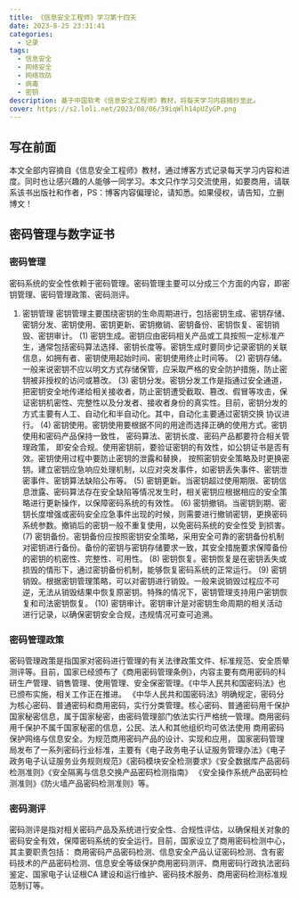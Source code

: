 ```yaml
---
title: 《信息安全工程师》学习第十四天
date: 2023-8-25 23:31:41
categories:
  - 记录
tags:
  - 信息安全
  - 网络安全
  - 网络攻防
  - 病毒
  - 密钥
description: 基于中国软考《信息安全工程师》教材，将每天学习内容摘抄至此。
cover: https://s2.loli.net/2023/08/06/39iqWlh14pUZyGP.png
---
```

## 写在前面
本文全部内容摘自《信息安全工程师》教材，通过博客方式记录每天学习内容和进度。同时也让感兴趣的人能够一同学习。本文只作学习交流使用，如要商用，请联系该书出版社和作者，PS：博客内容偏理论，请知悉。如果侵权，请告知，立删博文！
## 密码管理与数字证书
### 密码管理
密码系统的安全性依赖于密码管理。密码管理主要可以分成三个方面的内容，即密钥管理、密码管理政策、密码测评。
1. 密钥管理
密钥管理主要围绕密钥的生命周期进行，包括密钥生成、密钥存储、密钥分发、密钥使用、密钥更新、密钥撤销、密钥备份、密钥恢复、密钥销毁、密钥审计。
(1) 密钥生成。密钥应由密码相关产品或工具按照一定标准产生，通常包括密码算法选择、密钥长度等。密钥生成时要同步记录密钥的关联信息，如拥有者、密钥使用起始时间、密钥使用终止时间等。
(2) 密钥存储。一般来说密钥不应以明文方式存储保管，应采取严格的安全防护措施，防止密钥被非授权的访问或篡改。
(3) 密钥分发。密钥分发工作是指通过安全通道，把密钥安全地传递给相关接收者，防止密钥遭受截取、篡改、假冒等攻击，保证密钥机密性、完整性以及分发者、接收者身份的真实性。目前，密钥分发的方式主要有人工、自动化和半自动化。其中，自动化主要通过密钥交换
协议进行。
(4) 密钥使用。密钥使用要根据不同的用途而选择正确的使用方式。密钥使用和密码产品保持一致性， 密码算法、密钥长度、密码产品都要符合相关管理政策， 即安全合规。使用密钥前，要验证密钥的有效性，如公钥证书是否有效。密钥使用过程中要防止密钥的泄露和替换，
按照密钥安全策略及时更换密钥。建立密钥应急响应处理机制，以应对突发事件，如密钥丢失事件、密钥泄密事件、密钥算法缺陷公布等。
(5) 密钥更新。当密钥超过使用期限、密钥信息泄露、密码算法存在安全缺陷等情况发生时，相关密钥应根据相应的安全策略进行更新操作，以保障密码系统的有效性。
(6) 密钥撤销。当密钥到期、密钥长度增强或密码安全应急事件出现的时候，则需要进行撤销密钥，更换密码系统参数。撤销后的密钥一般不重复使用，以免密码系统的安全性受
到损害。
(7) 密钥备份。密钥备份应按照密钥安全策略，采用安全可靠的密钥备份机制对密钥进行备份。备份的密钥与密钥存储要求一致，其安全措施要求保障备份的密钥的机密性、完整性、可用性。
(8) 密钥恢复。密钥恢复是在密钥丢失或损毁的情形下，通过密钥备份机制，能够恢复密码系统的正常运行。
(9) 密钥销毁。根据密钥管理策略，可以对密钥进行销毁。一般来说销毁过程应不可逆，无法从销毁结果中恢复原密钥。特殊的情况下，密钥管理支持用户密钥恢复和司法密钥恢复。
(10) 密钥审计。密钥审计是对密钥生命周期的相关活动进行记录，以确保密钥安全合规，违规情况可查可追溯。
### 密码管理政策
密码管理政策是指国家对密码进行管理的有关法律政策文件、标准规范、安全质晕测评等。目前，国家已经颁布了《商用密码管理条例》，内容主要有商用密码的科研生产管理、销售管理、使用管理、安全保密管理。《中华人民共和国密码法》也已颁布实施，相关工作正在推进。
《中华人民共和国密码法》明确规定，密码分为核心密码、普通密码和商用密码，实行分类管理。核心密码、普通密码用千保护国家秘密信息，属于国家秘密，由密码管理部门依法实行严格统一管理。商用密码用千保护不属千国家秘密的信息，公民、法人和其他组织均可依法使用
商用密码保护网络与信息安全。为规范商用密码产品的设计、实现和应用， 国家密码管理局发布了一系列密码行业标准，主要有《电子政务电子认证服务管理办法》《电子政务电子认证服务业务规则规范》《密码模块安全检测要求》《安全数据库产品密码检测准则》《安全隔离与信息交换产品密码检测指南》
《安全操作系统产品密码检测准则》《防火墙产品密码检测准则》等。
### 密码测评
密码测评是指对相关密码产品及系统进行安全性、合规性评估，以确保相关对象的密码安全有效，保障密码系统的安全运行。目前，国家设立了商用密码检测中心，其主要职责包括：
商用密码产品密码检测、信息安全产品认证密码检测、含有密码技术的产品密码检测、信息安全等级保护商用密码测评、商用密码行政执法密码鉴定、国家电子认证根CA 建设和运行维护、密码技术服务、商用密码检测标准规范制订等。
